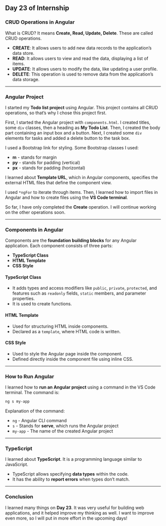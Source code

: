 ## Day 23 of Internship

### CRUD Operations in Angular

What is CRUD? It means **Create, Read, Update, Delete**. These are called CRUD operations.

- **CREATE**: It allows users to add new data records to the application’s data store.
- **READ**: It allows users to view and read the data, displaying a list of items.
- **UPDATE**: It allows users to modify the data, like updating a user profile.
- **DELETE**: This operation is used to remove data from the application’s data storage.

---

### Angular Project

I started my **Todo list project** using Angular. This project contains all CRUD operations, so that’s why I chose this project first. 

First, I started the Angular project with `components.html`. I created titles, some `div` classes, then a heading as **My Todo List**. Then, I created the body part containing an input box and a button. Next, I created some `div` elements for tasks and added a delete button to the task box.

I used a Bootstrap link for styling. Some Bootstrap classes I used:

- **m** - stands for margin
- **py** - stands for padding (vertical)
- **px** - stands for padding (horizontal)

I learned about **Template URL**, which in Angular components, specifies the external HTML files that define the component view.

I used `*ngFor` to iterate through items. Then, I learned how to import files in Angular and how to create files using the **VS Code terminal**.

So far, I have only completed the **Create** operation. I will continue working on the other operations soon.

---

### Components in Angular

Components are the **foundation building blocks** for any Angular application. Each component consists of three parts:

- **TypeScript Class**
- **HTML Template**
- **CSS Style**

#### TypeScript Class
- It adds types and access modifiers like `public`, `private`, `protected`, and features such as `readonly` fields, `static` members, and parameter properties.
- It is used to create functions.

#### HTML Template
- Used for structuring HTML inside components.
- Declared as a `template`, where HTML code is written.

#### CSS Style
- Used to style the Angular page inside the component.
- Defined directly inside the component file using inline CSS.

---

### How to Run Angular

I learned how to **run an Angular project** using a command in the VS Code terminal. The command is:

```sh
ng s my-app
```

Explanation of the command:

- `ng` - Angular CLI command
- `s` - Stands for **serve**, which runs the Angular project
- `my-app` - The name of the created Angular project

---

### TypeScript

I learned about **TypeScript**. It is a programming language similar to JavaScript.

- TypeScript allows specifying **data types** within the code.
- It has the ability to **report errors** when types don’t match.

---

### Conclusion

I learned many things on **Day 23**. It was very useful for building web applications, and it helped improve my thinking as well. I want to improve even more, so I will put in more effort in the upcoming days!

